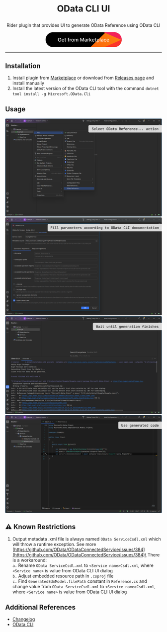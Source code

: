 # <p align="center"> OData CLI UI </p>

<p align="center"> Rider plugin that provides UI to generate OData Reference using OData CLI </p>

<p align="center">
  <a href="https://plugins.jetbrains.com/plugin/24117-odata-cli-ui" target="_blank">
    <img src="/img/marketplace.png" alt="Marketplace link">
  </a>
</p>

---

## Installation

1. Install plugin from [Marketplace](https://plugins.jetbrains.com/plugin/24117-odata-cli-ui) or download from [Releases page](https://github.com/ellizio/rider--plugin--odata-cli-ui/releases) and install manually
2. Install the latest version of the OData CLI tool with the command `dotnet tool install -g Microsoft.OData.Cli`

## Usage

![](/img/step1.png)
![](/img/step2.png)
![](/img/step3.png)
![](/img/step4.png)

## ⚠️ Known Restrictions

1. Output metadata .xml file is always named `OData ServiceCsdl.xml` which will throw a runtime exception. See more [https://github.com/OData/ODataConnectedService/issues/384](https://github.com/OData/ODataConnectedService/issues/384)\
There is a workaround:\
`a.` Rename `OData ServiceCsdl.xml` to `<Service name>Csdl.xml`, where `<Service name>` is value from OData CLI UI dialog\
`b.` Adjust embedded resource path in `.csproj` file\
`c.` Find `GeneratedEdmModel.filePath` constant in `Reference.cs` and change value from `OData ServiceCsdl.xml` to `<Service name>Csdl.xml`, where `<Service name>` is value from OData CLI UI dialog

## Additional References

- [Changelog](https://github.com/ellizio/rider--plugin--odata-cli-ui/blob/master/CHANGELOG.md)
- [OData CLI](https://learn.microsoft.com/en-us/odata/odatacli/getting-started)
